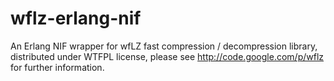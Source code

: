 wflz-erlang-nif
===============

An Erlang NIF wrapper for wfLZ fast compression / decompression library, distributed under WTFPL license, please see http://code.google.com/p/wflz for further information.

